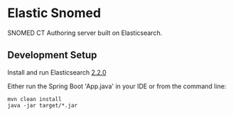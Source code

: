 Elastic Snomed
==============

SNOMED CT Authoring server built on Elasticsearch.

Development Setup
-----------------
Install and run Elasticsearch [2.2.0](https://www.elastic.co/downloads/past-releases/elasticsearch-2-2-0)

Either run the Spring Boot 'App.java' in your IDE
or from the command line:
```
mvn clean install
java -jar target/*.jar
```
